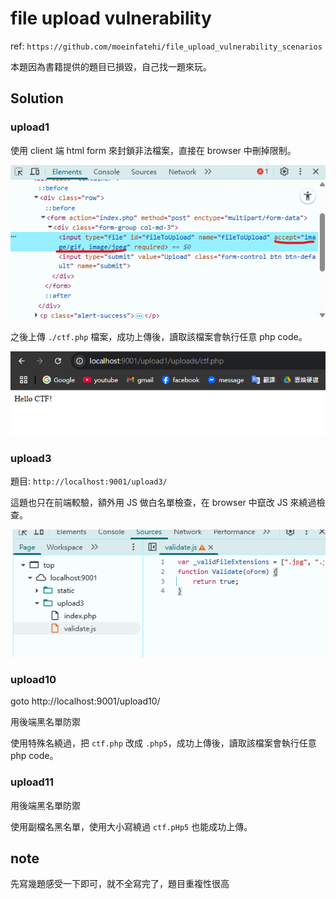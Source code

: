 # file upload vulnerability

ref: `https://github.com/moeinfatehi/file_upload_vulnerability_scenarios`

本題因為書籍提供的題目已損毀，自己找一題來玩。

## Solution

### upload1

使用 client 端 html form 來封鎖非法檔案，直接在 browser 中刪掉限制。

![alt text](image.png)

之後上傳 `./ctf.php` 檔案，成功上傳後，讀取該檔案會執行任意 php code。

![alt text](image-1.png)

### upload3

題目: `http://localhost:9001/upload3/`

這題也只在前端較驗，額外用 JS 做白名單檢查，在 browser 中竄改 JS 來繞過檢查。

![alt text](image-3.png)

### upload10

goto http://localhost:9001/upload10/

用後端黑名單防禦

使用特殊名繞過，把 `ctf.php` 改成 `.php5`，成功上傳後，讀取該檔案會執行任意 php code。

### upload11

用後端黑名單防禦

使用副檔名黑名單，使用大小寫繞過 `ctf.pHp5` 也能成功上傳。

## note

先寫幾題感受一下即可，就不全寫完了，題目重複性很高
